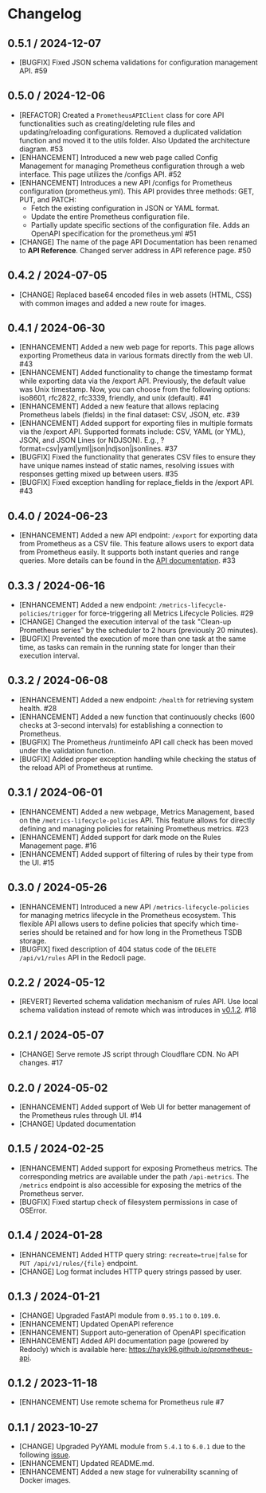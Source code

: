 # Changelog

## 0.5.1 / 2024-12-07

* [BUGFIX] Fixed JSON schema validations for configuration management API. #59 

## 0.5.0 / 2024-12-06

* [REFACTOR] Created a `PrometheusAPIClient` class for core API functionalities such as creating/deleting rule files and updating/reloading configurations. Removed a duplicated validation function and moved it to the utils folder. Also Updated the architecture diagram. #53
* [ENHANCEMENT] Introduced a new web page called Config Management for managing Prometheus configuration through a web interface. This page utilizes the /configs API. #52
* [ENHANCEMENT] Introduces a new API /configs for Prometheus configuration (prometheus.yml). 
This API provides three methods: GET, PUT, and PATCH:
  - Fetch the existing configuration in JSON or YAML format.
  - Update the entire Prometheus configuration file.
  - Partially update specific sections of the configuration file. Adds an OpenAPI specification for the prometheus.yml #51
* [CHANGE] The name of the page API Documentation has been renamed to **API Reference**. Changed server address in API reference page. #50

## 0.4.2 / 2024-07-05

* [CHANGE] Replaced base64 encoded files in web assets (HTML, CSS) with common images and added a new route for images. 

## 0.4.1 / 2024-06-30

* [ENHANCEMENT] Added a new web page for reports. This page allows exporting Prometheus data in various formats directly from the web UI. #43
* [ENHANCEMENT] Added functionality to change the timestamp format while exporting data via the /export API. Previously, the default value was Unix timestamp. Now, you can choose from the following options: iso8601, rfc2822, rfc3339, friendly, and unix (default). #41
* [ENHANCEMENT] Added a new feature that allows replacing Prometheus labels (fields) in the final dataset: CSV, JSON, etc. #39
* [ENHANCEMENT] Added support for exporting files in multiple formats via the /export API. Supported formats include: CSV, YAML (or YML), JSON, and JSON Lines (or NDJSON). E.g., ?format=csv|yaml|yml|json|ndjson|jsonlines. #37
* [BUGFIX] Fixed the functionality that generates CSV files to ensure they have unique names instead of static names, resolving issues with responses getting mixed up between users. #35
* [BUGFIX] Fixed exception handling for replace_fields in the /export API. #43

## 0.4.0 / 2024-06-23

* [ENHANCEMENT] Added a new API endpoint: `/export` for exporting data from Prometheus as a CSV file. This feature allows users to export data from Prometheus easily. 
It supports both instant queries and range queries. More details can be found in the [API documentation](https://hayk96.github.io/prometheus-api/). #33

## 0.3.3 / 2024-06-16

* [ENHANCEMENT] Added a new endpoint: `/metrics-lifecycle-policies/trigger` for force-triggering all Metrics Lifecycle Policies. #29
* [CHANGE] Changed the execution interval of the task "Clean-up Prometheus series" by the scheduler to 2 hours (previously 20 minutes).
* [BUGFIX] Prevented the execution of more than one task at the same time, as tasks can remain in the running state for longer than their execution interval.

## 0.3.2 / 2024-06-08

* [ENHANCEMENT] Added a new endpoint: `/health` for retrieving system health. #28
* [ENHANCEMENT] Added a new function that continuously checks (600 checks at 3-second intervals) for establishing a connection to Prometheus.
* [BUGFIX] The Prometheus /runtimeinfo API call check has been moved under the validation function.
* [BUGFIX] Added proper exception handling while checking the status of the reload API of Prometheus at runtime.

## 0.3.1 / 2024-06-01

* [ENHANCEMENT] Added a new webpage, Metrics Management, based on the `/metrics-lifecycle-policies` API. This feature allows 
for directly defining and managing policies for retaining Prometheus metrics. #23
* [ENHANCEMENT] Added support for dark mode on the Rules Management page. #16
* [ENHANCEMENT] Added support of filtering of rules by their type from the UI. #15

## 0.3.0 / 2024-05-26

* [ENHANCEMENT] 
Introduced a new API `/metrics-lifecycle-policies` for managing metrics lifecycle in the Prometheus ecosystem. This 
flexible API allows users to define policies that specify which time-series should be retained and for how long in the 
Prometheus TSDB storage.
* [BUGFIX] fixed description of 404 status code of the `DELETE /api/v1/rules` API in the Redocli page.

## 0.2.2 / 2024-05-12

* [REVERT] Reverted schema validation mechanism of rules API. Use local schema validation instead of remote which was introduces in [v0.1.2](https://github.com/hayk96/prometheus-api/releases/tag/v0.1.2). #18

## 0.2.1 / 2024-05-07

* [CHANGE] Serve remote JS script through Cloudflare CDN. No API changes.  #17

## 0.2.0 / 2024-05-02

* [ENHANCEMENT] Added support of Web UI for better management of the Prometheus rules through UI. #14 
* [CHANGE] Updated documentation

## 0.1.5 / 2024-02-25

* [ENHANCEMENT] Added support for exposing Prometheus metrics. The corresponding metrics are available under the path 
`/api-metrics`. The `/metrics` endpoint is also accessible for exposing the metrics of the Prometheus server.
* [BUGFIX] Fixed startup check of filesystem permissions in case of OSError.  

## 0.1.4 / 2024-01-28

* [ENHANCEMENT] Added HTTP query string: `recreate=true|false` for `PUT /api/v1/rules/{file}` endpoint.
* [CHANGE] Log format includes HTTP query strings passed by user.

## 0.1.3 / 2024-01-21

* [CHANGE] Upgraded FastAPI module from `0.95.1` to `0.109.0`.
* [ENHANCEMENT] Updated OpenAPI reference
* [ENHANCEMENT] Support auto-generation of OpenAPI specification
* [ENHANCEMENT] Added API documentation page (powered by Redocly) which is available here: https://hayk96.github.io/prometheus-api.

## 0.1.2 / 2023-11-18

* [ENHANCEMENT] Use remote schema for Prometheus rule #7

## 0.1.1 / 2023-10-27

* [CHANGE] Upgraded PyYAML module from `5.4.1` to `6.0.1` due to the following [issue](https://github.com/yaml/pyyaml/issues/724).
* [ENHANCEMENT] Updated README.md.
* [ENHANCEMENT] Added a new stage for vulnerability scanning of Docker images.